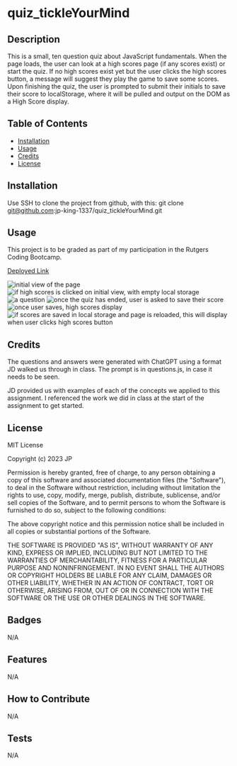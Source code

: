 # quiz_tickleYourMind


## Description

This is a small, ten question quiz about JavaScript fundamentals. When the page loads, the user can look at a high scores page (if any scores exist) or start the quiz. If no high scores exist yet but the user clicks the high scores button, a message will suggest they play the game to save some scores. Upon finishing the quiz, the user is prompted to submit their initials to save their score to localStorage, where it will be pulled and output on the DOM as a High Score display.


## Table of Contents

- [Installation](#installation)
- [Usage](#usage)
- [Credits](#credits)
- [License](#license)


## Installation

Use SSH to clone the project from github, with this:
git clone git@github.com:jp-king-1337/quiz_tickleYourMind.git


## Usage

This project is to be graded as part of my participation in the Rutgers Coding Bootcamp.

[Deployed Link](https://jp-king-1337.github.io/quiz_tickleYourMind/)


![initial view of the page](https://github.com/jp-king-1337/quiz_tickleYourMind/blob/main/screenshots/screenshotOnLoad.png?raw=true)
![if high scores is clicked on initial view, with empty local storage](https://github.com/jp-king-1337/quiz_tickleYourMind/blob/main/screenshots/screenshotNoScores.png?raw=true)
![a question](https://github.com/jp-king-1337/quiz_tickleYourMind/blob/main/screenshots/screenshotQuestion.png?raw=true)
![once the quiz has ended, user is asked to save their score](https://github.com/jp-king-1337/quiz_tickleYourMind/blob/main/screenshots/screenshotEndQuiz.png?raw=true)
![once user saves, high scores display](https://github.com/jp-king-1337/quiz_tickleYourMind/blob/main/screenshots/screenshotEndScores.png?raw=true)
![if scores are saved in local storage and page is reloaded, this will display when user clicks high scores button](https://github.com/jp-king-1337/quiz_tickleYourMind/blob/main/screenshots/screenshotLoadScores.png?raw=true)


## Credits

The questions and answers were generated with ChatGPT using a format JD walked us through in class. The prompt is in questions.js, in case it needs to be seen.

JD provided us with examples of each of the concepts we applied to this assignment. I referenced the work we did in class at the start of the assignment to get started.


## License

MIT License

Copyright (c) 2023 JP

Permission is hereby granted, free of charge, to any person obtaining a copy
of this software and associated documentation files (the "Software"), to deal
in the Software without restriction, including without limitation the rights
to use, copy, modify, merge, publish, distribute, sublicense, and/or sell
copies of the Software, and to permit persons to whom the Software is
furnished to do so, subject to the following conditions:

The above copyright notice and this permission notice shall be included in all
copies or substantial portions of the Software.

THE SOFTWARE IS PROVIDED "AS IS", WITHOUT WARRANTY OF ANY KIND, EXPRESS OR
IMPLIED, INCLUDING BUT NOT LIMITED TO THE WARRANTIES OF MERCHANTABILITY,
FITNESS FOR A PARTICULAR PURPOSE AND NONINFRINGEMENT. IN NO EVENT SHALL THE
AUTHORS OR COPYRIGHT HOLDERS BE LIABLE FOR ANY CLAIM, DAMAGES OR OTHER
LIABILITY, WHETHER IN AN ACTION OF CONTRACT, TORT OR OTHERWISE, ARISING FROM,
OUT OF OR IN CONNECTION WITH THE SOFTWARE OR THE USE OR OTHER DEALINGS IN THE
SOFTWARE.


## Badges

N/A


## Features

N/A


## How to Contribute

N/A


## Tests

N/A